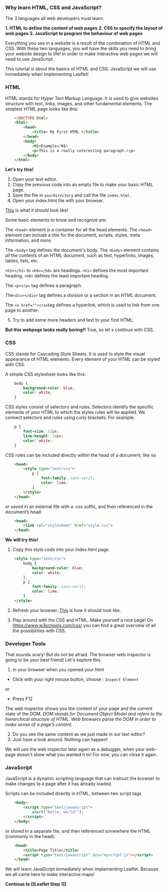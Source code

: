 
### Why learn HTML, CSS and JavaScript?

The 3 languages all web developers must learn:

**1. HTML to define the content of web pages**
**2. CSS to specify the layout of web pages**
**3. JavaScript to program the behaviour of web pages**

Everything you see in a website is a result of the combination of HTML and CSS. With these two languages, you will have the skills you need to bring your website design to life! In order to make interactive web pages we will need to use JavaScript.

This tutorial is about the basics of HTML and CSS. JavaScript we will use immediately when implementing Leaflet! 

### HTML
HTML stands for Hyper Text Markup Language. It is used to give websites structure with text, links, images, and other fundamental elements. The simplest HTML page looks like this:

``` html
    <!DOCTYPE html>
    <html>
        <head>
            <title> My First HTML </title>
        </head>
        <body>
            <H1>Example</H1>
            <p>This is a really interesting paragraph.</p>
        </body>
    </html>
```

**Let's try this!**

1. Open your text editor.
2. Copy the previous code into an empty file to make your basic HTML page.
3. Save the file in `yourDirectory` and call the file `index.html`.
4. Open your index.html file with your browser.

[This](https://nieneb.github.io/html_example/) is what it should look like!

Some basic elements to know and recognize are:

The `<head>` element is a container for all the head elements.
The `<head>` element can include a title for the document, scripts, styles, meta information, and more.

The `<body>` tag defines the document's body.
The `<body>` element contains all the contents of an HTML document, such as text, hyperlinks, images, tables, lists, etc.

`<h1></h1>` to `<h6></h6>` are headings. `<h1>` defines the most important heading. `<h6>` defines the least important heading.

The `<p></p>` tag defines a paragraph.

The`<div></div>` tag defines a division or a section in an HTML document.

The `<a href=""></a>`tag defines a hyperlink, which is used to link from one page to another.

5. Try to add some more headers and text to your first HTML.

**But this webpage looks really boring!!**
True, so let´s continue with CSS. 

### CSS

CSS stands for Cascading Style Sheets. It is used to style the visual appearance of HTML elements. Every element of your HTML can be styled with CSS.

A simple CSS stylesheet looks like this:

```css
    body {
        background-color: blue;
        color: white;
    }
```

CSS styles consist of selectors and rules. Selectors identify the specific elements of your HTML to which the styles rules will be applied. We connect selectors and rules using curly brackets. For example:

```css
    p {
        font-size: 12px;
        line-height: 14px;
        color: white;
    }
```

CSS rules can be included directly within the head of a document, like so

```html
    <head>
        <style type="text/css">
            p {
                font-family: sans-serif;
                color: lime;
            }
        </style>
    </head>
```

or saved in an external file with a .css suffix, and then referenced in the document’s head:

```html
    <head>
        <link rel="stylesheet" href="style.css">
    </head>
```

**We will try this!**

1. Copy this style code into your index.html page.

```html
    <style type="text/css">
        body {
            background-color: blue;
            color: white;
        },
        p {
            font-family: sans-serif;
            color: lime;
        }
    </style>
```

2. Refresh your browser.
[This](https://nieneb.github.io/css_example/) is how it should look like.

3. Play around with the CSS and HTML. Make yourself a nice page! 
On https://www.w3schools.com/css/ you can find a great overview of all the possibilities with CSS.


### Developer Tools

That sounds scary! But do not be afraid. The browser web inspector is going to be your best friend! Let's explore this. 

1. In your browser when you opened your html 
* Click with your right mouse button, choose : `Inspect Element`

or 

* Press F12

The web inspector shows you the content of your page and the current state of the DOM. *DOM stands for Document Object Model and refers to the hierarchical structure of HTML. Web browsers parse the DOM in order to make sense of a page’s content.*

2. Do you see the same content as we just made in our text editor?
3. Just have a look around. Nothing can happen!

We will use the web inspector later again as a debugger, when your web-page doesn't show what you wanted it to! For now, you can close it again.

### JavaScript

JavaScript is a dynamic scripting language that can instruct the browser to make changes to a page after it has already loaded.

Scripts can be included directly in HTML, between two script tags

```html
    <body>
        <script type="text/javascript">
            alert("Hello, world!");
        </script>
    </body>
```

or stored in a separate file, and then referenced somewhere the HTML (commonly in the head):

```html
    <head>
        <title>Page Title</title>
        <script type="text/javascript" src="myscript.js"></script>
    </head>
```

We will learn JavaScript immediately when implementing Leaflet. Because we all came here to make interactive maps!

**Continue to [[Leaflet Step 1]]**